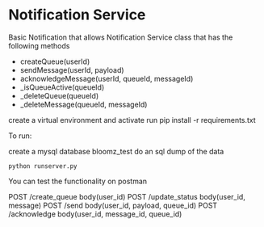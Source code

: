 # Notification Service

Basic Notification that allows 
Notification Service class that has the following methods 
* createQueue(userId) 
* sendMessage(userId, payload) 
* acknowledgeMessage(userId, queueId, messageId) 
* _isQueueActive(queueId) 
* _deleteQueue(queueId) 
* _deleteMessage(queueId, messageId)


create a virtual environment and activate
run pip install -r requirements.txt

To run:

create a mysql database bloomz_test
do an sql dump of the data
```
python runserver.py
```

You can test the functionality on postman

POST /create_queue body(user_id)
POST /update_status body(user_id, message)
POST /send   body(user_id, payload, queue_id)
POST /acknowledge body(user_id, message_id, queue_id)
